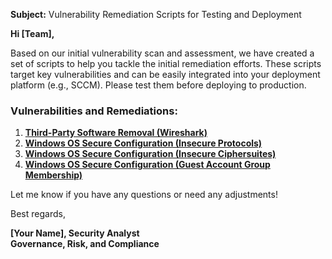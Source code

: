 **Subject:** Vulnerability Remediation Scripts for Testing and Deployment

**Hi [Team],**

Based on our initial vulnerability scan and assessment, we have created a set of scripts to help you tackle the initial remediation efforts. These scripts target key vulnerabilities and can be easily integrated into your deployment platform (e.g., SCCM). Please test them before deploying to production.

### Vulnerabilities and Remediations:
1. [**Third-Party Software Removal (Wireshark)**]((https://github.com/MaryAnnaMoore07/MaryAnnaMoore07/blob/main/automation/remediation-wireshark-uninstall.ps1))
2. [**Windows OS Secure Configuration (Insecure Protocols)**](https://github.com/MaryAnnaMoore07/MaryAnnaMoore07/blob/main/automation/toggle-protocols.ps1)
3. [**Windows OS Secure Configuration (Insecure Ciphersuites)**](https://github.com/MaryAnnaMoore07/MaryAnnaMoore07/blob/main/automation/toggle-cipher-suites.ps1)
4. [**Windows OS Secure Configuration (Guest Account Group Membership)**](https://github.com/MaryAnnaMoore07/MaryAnnaMoore07/blob/main/automation/toggle-guest-local-administrators.ps1)

Let me know if you have any questions or need any adjustments!

Best regards,

**[Your Name], Security Analyst**<br/>
**Governance, Risk, and Compliance**
